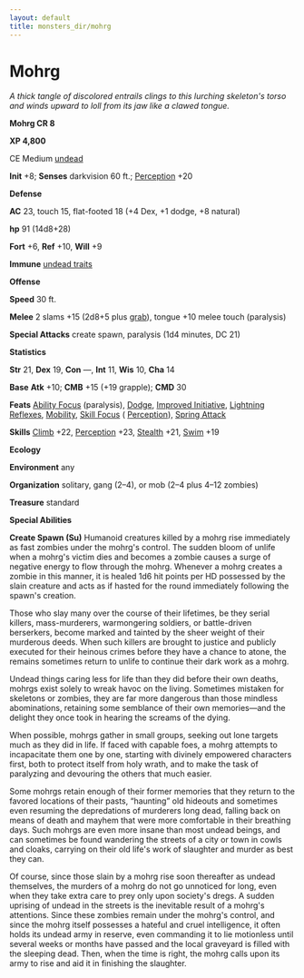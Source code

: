 ```yaml
---
layout: default
title: monsters_dir/mohrg
---
```

# Mohrg

_A thick tangle of discolored entrails clings to this lurching skeleton's torso and winds upward to loll from its jaw like a clawed tongue._

**Mohrg CR 8**

**XP 4,800**

CE Medium [undead](../creatureTypes#_undead)

**Init** +8; **Senses** darkvision 60 ft.; [Perception](../../skills_dir/perception#_perception) +20

**Defense**

**AC** 23, touch 15, flat-footed 18 (+4 Dex, +1 dodge, +8 natural)

**hp** 91 (14d8+28)

**Fort** +6, **Ref** +10, **Will** +9

**Immune** [undead traits](../universalMonsterRules#_undead-traits)

**Offense**

**Speed** 30 ft.

**Melee** 2 slams +15 (2d8+5 plus [grab](../universalMonsterRules#_grab)), tongue +10 melee touch (paralysis)

**Special Attacks** create spawn, paralysis (1d4 minutes, DC 21)

**Statistics**

**Str** 21, **Dex** 19, **Con** —, **Int** 11, **Wis** 10, **Cha** 14

**Base**  **Atk** +10; **CMB** +15 (+19 grapple); **CMD** 30

**Feats** [Ability Focus](../monsterFeats#_ability-focus) (paralysis), [Dodge](../../feats#_dodge), [Improved Initiative](../../feats#_improved-initiative), [Lightning Reflexes](../../feats#_lightning-reflexes), [Mobility](../../feats#_mobility), [Skill Focus](../../feats#_skill-focus) ( [Perception](../../skills_dir/perception#_perception)), [Spring Attack](../../feats#_spring-attack)

**Skills** [Climb](../../skills_dir/climb#_climb) +22, [Perception](../../skills_dir/perception#_perception) +23, [Stealth](../../skills_dir/stealth#_stealth) +21, [Swim](../../skills_dir/swim#_swim) +19

**Ecology**

**Environment** any

**Organization** solitary, gang (2–4), or mob (2–4 plus 4–12 zombies)

**Treasure** standard

**Special Abilities**

**Create Spawn (Su)** Humanoid creatures killed by a mohrg rise immediately as fast zombies under the mohrg's control. The sudden bloom of unlife when a mohrg's victim dies and becomes a zombie causes a surge of negative energy to flow through the mohrg. Whenever a mohrg creates a zombie in this manner, it is healed 1d6 hit points per HD possessed by the slain creature and acts as if hasted for the round immediately following the spawn's creation.

Those who slay many over the course of their lifetimes, be they serial killers, mass-murderers, warmongering soldiers, or battle-driven berserkers, become marked and tainted by the sheer weight of their murderous deeds. When such killers are brought to justice and publicly executed for their heinous crimes before they have a chance to atone, the remains sometimes return to unlife to continue their dark work as a mohrg.

Undead things caring less for life than they did before their own deaths, mohrgs exist solely to wreak havoc on the living. Sometimes mistaken for skeletons or zombies, they are far more dangerous than those mindless abominations, retaining some semblance of their own memories—and the delight they once took in hearing the screams of the dying.

When possible, mohrgs gather in small groups, seeking out lone targets much as they did in life. If faced with capable foes, a mohrg attempts to incapacitate them one by one, starting with divinely empowered characters first, both to protect itself from holy wrath, and to make the task of paralyzing and devouring the others that much easier.

Some mohrgs retain enough of their former memories that they return to the favored locations of their pasts, “haunting” old hideouts and sometimes even resuming the depredations of murderers long dead, falling back on means of death and mayhem that were more comfortable in their breathing days. Such mohrgs are even more insane than most undead beings, and can sometimes be found wandering the streets of a city or town in cowls and cloaks, carrying on their old life's work of slaughter and murder as best they can.

Of course, since those slain by a mohrg rise soon thereafter as undead themselves, the murders of a mohrg do not go unnoticed for long, even when they take extra care to prey only upon society's dregs. A sudden uprising of undead in the streets is the inevitable result of a mohrg's attentions. Since these zombies remain under the mohrg's control, and since the mohrg itself possesses a hateful and cruel intelligence, it often holds its undead army in reserve, even commanding it to lie motionless until several weeks or months have passed and the local graveyard is filled with the sleeping dead. Then, when the time is right, the mohrg calls upon its army to rise and aid it in finishing the slaughter.

